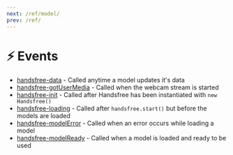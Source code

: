 ```yaml
---
next: /ref/model/
prev: /ref/
---
```

# ⚡ Events

- [handsfree-data](/ref/event/handsfree-data/) - Called anytime a model updates it's data
- [handsfree-gotUserMedia](/ref/event/gotUserMedia/) - Called when the webcam stream is started
- [handsfree-init](/ref/event/handsfree-init/) - Called after Handsfree has been instantiated with `new Handsfree()`
- [handsfree-loading](/ref/event/handsfree-loading/) - Called after `handsfree.start()` but before the models are loaded
- [handsfree-modelError](/ref/event/handsfree-modelError/) - Called when an error occurs while loading a model
- [handsfree-modelReady](/ref/event/handsfree-modelReady/) - Called when a model is loaded and ready to be used